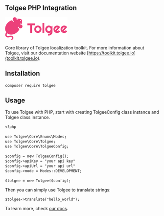 ## Tolgee PHP Integration

[<img src="https://raw.githubusercontent.com/tolgee/documentation/cca5778bcb8f57d28a03065d1927fcea31d0b089/tolgee_logo_text.svg" alt="Tolgee Toolkit" />](https://toolkit.tolgee.io)

Core library of Tolgee localization toolkit. For more information about Tolgee, visit our documentation website
[https://toolkit.tolgee.io](toolkit.tolgee.io).

## Installation

    composer require tolgee

## Usage

To use Tolgee with PHP, start with creating TolgeeConfig class instance and Tolgee class instance.

    <?php

    use Tolgee\Core\Enums\Modes;
    use Tolgee\Core\Tolgee;
    use Tolgee\Core\TolgeeConfig;
    
    $config = new TolgeeConfig();
    $config->apiKey = "your api key"
    $config->apiUrl = "your api url"
    $config->mode = Modes::DEVELOPMENT;
    
    $tolgee = new Tolgee($config);

Then you can simply use Tolgee to translate strings:

    $tolgee->translate("hello_world");

To learn more, check [our docs](https://toolkit.tolgee.io/docs/web/using_with_php).